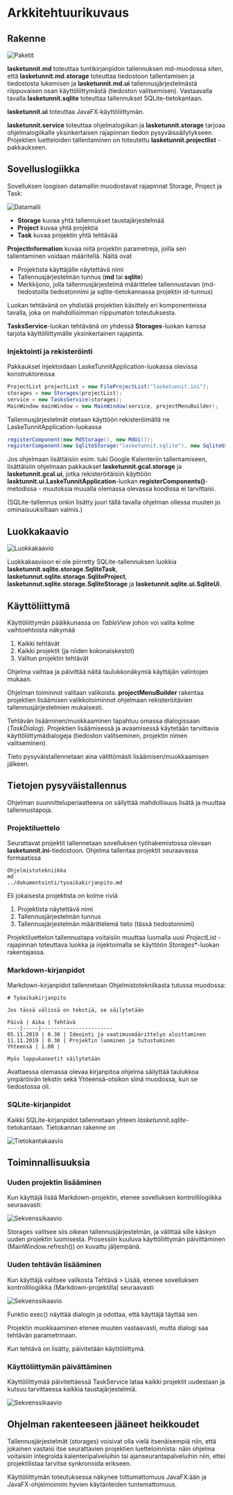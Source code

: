 # Arkkitehtuurikuvaus

## Rakenne

![Paketit](paketit.svg)

**lasketunnit.md** toteuttaa tuntikirjanpidon tallennuksen md-muodossa siten, että **lasketunnit.md.storage** toteuttaa tiedostoon tallentamisen ja tiedostosta lukemisen ja **lasketunnit.md.ui** tallennusjärjestelmästä riippuvaisen osan käyttöliittymästä (tiedoston valitsemisen). Vastaavalla tavalla **lasketunnit.sqlite** toteuttaa tallennukset SQLite-tietokantaan.

**lasketunnit.ui** toteuttaa JavaFX-käyttöliittymän.

**lasketunnit.service** toteuttaa ohjelmalogiikan ja **lasketunnit.storage** tarjoaa ohjelmalogiikalle yksinkertaisen rajapinnan tiedon pysyväissäilytykseen. Projektien luetteloiden tallentaminen on toteutettu **lasketunnit.projectlist** -pakkaukseen.

## Sovelluslogiikka

Sovelluksen loogisen datamallin muodostavat rajapinnat Storage, Project ja Task:

![Datamalli](datamalli.svg)

- **Storage** kuvaa yhtä tallennukset taustajärjestelmää
- **Project** kuvaa yhtä projektia
- **Task** kuvaa projektin yhtä tehtävää

**ProjectInformation** kuvaa niitä projektin parametreja, joilla sen tallentaminen voidaan määritellä. Näitä ovat

 - Projektista käyttäjälle näytettävä nimi
 - Tallennusjärjestelmän tunnus (**md** tai **sqlite**)
 - Merkkijono, jolla tallennusjärjestelmä määrittelee tallennustavan (md-tiedostoilla tiedostonnimi ja sqlite-tietokannassa projektin id-tunnus)

Luokan tehtävänä on yhdistää projektien käsittely eri komponenteissa tavalla, joka on mahdollisimman riippumaton toteutuksesta.

**TasksService**-luokan tehtävänä on yhdessä **Storages**-luokan kanssa tarjota käyttöliittymälle yksinkertainen rajapinta.

### Injektointi ja rekisteröinti

Pakkaukset injektoidaan LaskeTunnitApplication-luokassa olevissa konstruktoreissa

```java
ProjectList projectList = new FileProjectList("lasketunnit.ini");
storages = new Storages(projectList);
service = new TasksService(storages);
MainWindow mainWindow = new MainWindow(service, projectMenuBuilder);
```
Tallennusjärjestelmät otetaan käyttöön rekisteröimällä ne LaskeTunnitApplication-luokassa

```java
registerComponent(new MdStorage(), new MdUi());
registerComponent(new SqliteStorage("lasketunnit.sqlite"), new SqliteUi());
```

Jos ohjelmaan lisättäisiin esim. tuki Google Kalenteriin tallentamiseen, lisättäisiin ohjelmaan pakkaukset **lasketunnit.gcal.storage** ja **lasketunnit.gcal.ui**, jotka rekisteröitäisiin käyttöön **lasktunnit.ui.LaskeTunnitApplication**-luokan **registerComponents()**-metodissa - muutoksia muualla olemassa olevassa koodissa ei tarvittaisi.

(SQLite-tallennus onkin lisätty juuri tällä tavalla ohjelman ollessa muuten jo ominaisuuksiltaan valmis.)

## Luokkakaavio

![Luokkakaavio](luokkakaavio.svg)

Luokkakaavioon ei ole piirretty SQLite-tallennuksen luokkia **lasketunnit.sqlite.storage.SqliteTask**, **lasketunnut.sqlite.storage.SqliteProject**, **lasketunnut.sqlite.storage.SqliteStorage** ja **lasketunnit.sqlite.ui.SqliteUi**.

## Käyttöliittymä

Käyttöliittymän pääikkunassa on *TableView* johon voi valita kolme vaihtoehtoista näkymää

1. Kaikki tehtävät
2. Kaikki projektit (ja niiden kokonaiskestot)
3. Valitun projektin tehtävät

Ohjelma vaihtaa ja päivittää näitä taulukkonäkymiä käyttäjän valintojen mukaan.

Ohjelman toiminnot valitaan valikoista. **projectMenuBuilder** rakentaa projektien lisäämisen valikkotoiminnot ohjelmaan rekisteröitävien tallennusjärjestelmien mukaisesti.

Tehtävän lisääminen/muokkaaminen tapahtuu omassa dialogissaan (*TaskDialog*). Projektien lisäämisessä ja avaamisessä käytetään tarvittavia käyttöliittymädialogeja (tiedoston valitseminen, projektin nimen valitseminen).

Tieto pysyväistallennetaan aina välittömästi lisäämisen/muokkaamisen jälkeen.

## Tietojen pysyväistallennus

Ohjelman suunnitteluperiaatteena on säilyttää mahdollisuus lisätä ja muuttaa tallennustapoja.

### Projektiluettelo

Seurattavat projektit tallennetaan sovelluksen työhakemistossa olevaan **lasketunnit.ini**-tiedostoon. Ohjelma tallentaa projektit seuraavassa formaatissa

```
Ohjelmistotekniikka  
md
../dokumentointi/tyoaikakirjanpito.md
```

Eli jokaisesta projektista on kolme riviä

1. Projektista näytettävä nimi
2. Tallennusjärjestelmän tunnus
3. Tallennusjärjestelmän määrittelemä tieto (tässä tiedostonnimi)

Projektiluettelon tallennustapa voitaisiin muuttaa luomalla uusi *ProjectList* -rajapinnan toteuttava luokka ja injektoimalla se käyttöön *Storages**-luokan rakentajassa.

### Markdown-kirjanpidot

Markdown-kirjanpidot tallennetaan Ohjelmistotekniikasta tutussa muodossa:

```
# Työaikakirjanpito

Jos tässä välissä on tekstiä, se säilytetään

Päivä | Aika | Tehtävä
----|-----|-----------------------
05.11.2019 | 0.30 | Ideointi ja vaatimusmäärittelyn aloittaminen
11.11.2019 | 0.30 | Projektin luominen ja tutustuminen
Yhteensä | 1.00 |

Myös loppukaneetit säilytetään
```

Avattaessa olemassa olevaa kirjanpitoa ohjelma säilyttää taulukkoa ympäröivän tekstin sekä Yhteensä-otsikon siinä muodossa, kun se tiedostossa oli.


### SQLite-kirjanpidot

Kaikki SQLite-kirjanpidot tallennetaan yhteen *lasketunnit.sqlite*-tietokantaan. Tietokannan rakenne on

![Tietokantakaavio](sqlite.svg)


## Toiminnallisuuksia

### Uuden projektin lisääminen

Kun käyttäjä lisää Markdown-projektin, etenee sovelluksen kontrollilogiikka seuraavasti:

![Sekvenssikaavio](uusiprojekti.png)

Storages valitsee siis oikean tallennusjärjestelmän, ja välittää sille käskyn uuden projektin luomisesta. Prosessiin kuuluva käyttöliittymän päivittäminen (MainWindow.refresh()) on kuvattu jäljempänä.

### Uuden tehtävän lisääminen

Kun käyttäjä valitsee valikosta Tehtävä > Lisää, etenee sovelluksen kontrollilogiikka (Markdown-projektilla) seuraavasti:

![Sekvenssikaavio](newtask.png)

Funktio exec() näyttää dialogin ja odottaa, että käyttäjä täyttää sen.

Projektin muokkaaminen etenee muuten vastaavasti, mutta dialogi saa tehtävän parametrinaan.

Kun tehtävä on lisätty, päivitetään käyttöliittymä.

### Käyttöliittymän päivättäminen

Käyttöliittymää päivitettäessä TaskService lataa kaikki projektit uudestaan ja kutsuu tarvittaessa kaikkia taustajärjestelmiä.

![Sekvenssikaavio](paivitys.png)

## Ohjelman rakenteeseen jääneet heikkoudet

Tallennusjärjestelmät (storages) voisivat olla vielä itsenäisempiä niin, että jokainen vastaisi itse seurattavien projektien luetteloinnista: näin ohjelma voitaisiin integroida kalenteripalveluihin tai ajanseurantapalveluihin niin, ettei projektilistaa tarvitse synkronoida erikseen.

Käyttöliittymän toteutuksessa näkynee tottumattomuus JavaFX:ään ja JavaFX-ohjelmoinnin hyvien käytänteiden tuntemattomuus.
